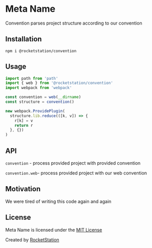 # Meta Name

Convention parses project structure according to our convention

## Installation

```
npm i @rocketstation/convention
```

## Usage

```javascript
import path from 'path'
import { web } from '@rocketstation/convention'
import webpack from 'webpack'

const convention = web(__dirname)
const structure = convention()

new webpack.ProvidePlugin(
  structure.lib.reduce(([k, v]) => {
    r[k] = v
    return r
  }, {})
)
```

## API

`convention` - process provided project with provided convention

`convention.web`- process provided project with our web convention

## Motivation

We were tired of writing this code again and again

## License

Meta Name is licensed under the [MIT License](http://opensource.org/licenses/MIT)

Created by [RocketStation](http://rstation.io)
